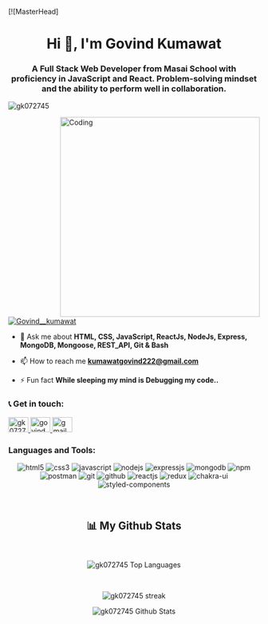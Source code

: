 [![MasterHead]
<h1 align="center">Hi 👋, I'm Govind Kumawat</h1>
<h3 align="center">A Full Stack Web Developer from Masai School with proficiency in JavaScript and React. Problem-solving mindset and the ability to perform well in collaboration.</h3>

<p align="left"> <img src="https://komarev.com/ghpvc/?username=gk072745&label=Profile%20views&color=0e75b6&style=flat" alt="gk072745" /> </p>

<img align="right" alt="Coding" width="400" src="https://raw.githubusercontent.com/larrymahumot/larrymahumot/main/networking.gif">

<p align="left"> <a href="https://twitter.com/Govind__Kumawat" target="blank"><img src="https://img.shields.io/twitter/follow/Govind_Kumawat?logo=twitter&style=for-the-badge" alt="Govind__kumawat" /></a> </p>

- 💬 Ask me about **HTML, CSS, JavaScript, ReactJs, NodeJs, Express, MongoDB, Mongoose, REST_API, Git & Bash**

- 📫 How to reach me **kumawatgovind222@gmail.com**

- ⚡ Fun fact **While sleeping my mind is Debugging my code..**

<h3 align="left">📞 Get in touch:</h3>
<p>
  
<a href="https://linkedin.com/in/gk072745" target="_blank">
  <img src="https://raw.githubusercontent.com/rahuldkjain/github-profile-readme-generator/master/src/images/icons/Social/linked-in-alt.svg" alt="gk072745" height="30" width="40" />
 </a>
  
<a href="https://twitter.com/govind_kumawat" target="_blank">
  <img src="https://raw.githubusercontent.com/rahuldkjain/github-profile-readme-generator/master/src/images/icons/Social/twitter.svg" alt="govind_kumawat" height="30" width="40" />
  </a>
  <a href="mailto:kumawatgovind222@gmail.com" target="_blank">
        <img src="https://akm-img-a-in.tosshub.com/businesstoday/images/story/201904/gmail-660_040119014433.jpg" alt="gmail" title="kumawatgovind222@gmail.com" height="30" width="40" />
 </a>
</p>

<h3 align="left">Languages and Tools:</h3>
<p align="center">
    <img src="https://img.shields.io/badge/HTML5-E34F26?style=for-the-badge&logo=html5&logoColor=white" alt="html5" />
    <img src="https://img.shields.io/badge/CSS3-1572B6?style=for-the-badge&logo=css3&logoColor=white" alt="css3" />
    <img src="https://img.shields.io/badge/JavaScript-323330?style=for-the-badge&logo=javascript&logoColor=F7DF1E" alt="javascript" />
    <img src="https://img.shields.io/badge/Node.js-339933?style=for-the-badge&logo=nodedotjs&logoColor=white" alt="nodejs" />
    <img src="https://img.shields.io/badge/Express.js-000000?style=for-the-badge&logo=express&logoColor=white" alt="expressjs" />
    <img src="https://img.shields.io/badge/MongoDB-4EA94B?style=for-the-badge&logo=mongodb&logoColor=white" alt="mongodb" />
    <img src="https://img.shields.io/badge/npm-CB3837?style=for-the-badge&logo=npm&logoColor=white" alt="npm" /> <br/>
    <img src="https://img.shields.io/badge/Postman-FF6C37?style=for-the-badge&logo=Postman&logoColor=white" alt="postman" />
    <img src="https://img.shields.io/badge/Git-f44d27?style=for-the-badge&logo=git&logoColor=white" alt="git" />
    <img src="https://img.shields.io/badge/GitHub-100000?style=for-the-badge&logo=github&logoColor=white" alt="github" />
    <img src="https://img.shields.io/badge/React-20232A?style=for-the-badge&logo=react&logoColor=61DAFB" alt="reactjs" />
    <img src="https://img.shields.io/badge/Redux-593D88?style=for-the-badge&logo=redux&logoColor=white" alt="redux" />
    <img src="https://img.shields.io/badge/Chakra%20UI-3bc7bd?style=for-the-badge&logo=chakraui&logoColor=white" alt="chakra-ui" /> <br/>
    <img src="https://img.shields.io/badge/styled--components-DB7093?style=for-the-badge&logo=styled-components&logoColor=white" alt="styled-components" />
</p>
<br>
<h2 align="center">📊 My Github Stats</h2>
         <br/>   
          <p align="center">      
        <img alt="gk072745 Top Languages"  src='https://github-readme-stats.vercel.app/api/top-langs/?username=gk072745&langs_count=8&count_private=true&layout=compact&theme=react&hide_border=true&bg_color=0D1117' />
            </p>      
           <br/>
         <p align="center">
              <img title="🔥  Get streak stats for your profile at git.io/streak-stats" alt="gk072745 streak" src="https://github-readme-streak-stats.herokuapp.com/?user=gk072745&hide_border=true&theme=react&hide_border=true&bg_color=0D1117"/>
             <p align="center">                                                                                                 
          <img alt="gk072745 Github Stats"  src="https://github-readme-stats.vercel.app/api?username=gk072745&show_icons=true&locale=en&theme=react&hide_border=true&bg_color=0D1117" />
          </p>                                                                
      <br/>
      <br/>
